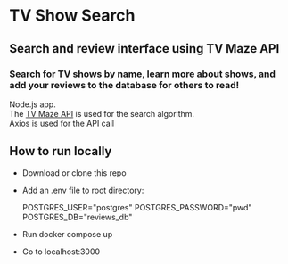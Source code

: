 # TV Show Search

## Search and review interface using TV Maze API
### Search for TV shows by name, learn more about shows, and add your reviews to the database for others to read!

Node.js app.  
The [TV Maze API](https://www.tvmaze.com/api) is used for the search algorithm.  
Axios is used for the API call


## How to run locally
- Download or clone this repo
- Add an .env file to root directory:  

    POSTGRES_USER="postgres"
    POSTGRES_PASSWORD="pwd"
    POSTGRES_DB="reviews_db"

- Run docker compose up  
- Go to localhost:3000 
